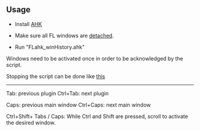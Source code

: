 ## Usage
* Install [AHK](https://www.autohotkey.com/)

* Make sure all FL windows are [detached](https://i.imgur.com/i2Yd9KP.png).

* Run "FLahk_winHistory.ahk"

Windows need to be activated once in order to be acknowledged by the script.

Stopping the script can be done like [this](https://i.imgur.com/tMdeV8Q.jpg)

---------------------------------
Tab: previous plugin
Ctrl+Tab:  next plugin

Caps:   previous main window
Ctrl+Caps:   next main window


Ctrl+Shift+ Tabs / Caps: While Ctrl and Shift are pressed, scroll to activate the desired window.

